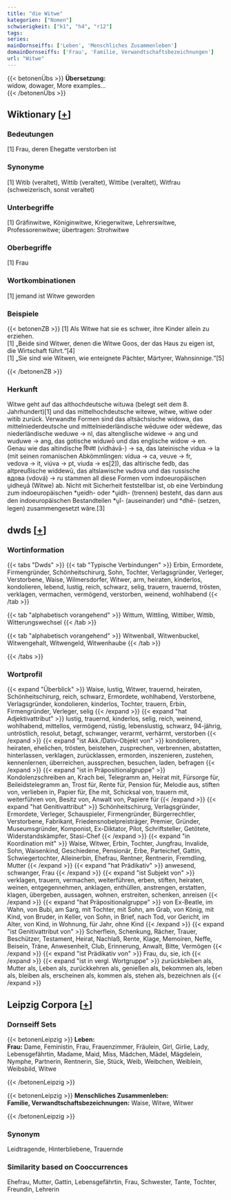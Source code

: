 ```yaml
---
title: "die Witwe"
kategorien: ["Nomen"]
schwierigkeit: ["k1", "h4", "r12"]
tags:
series:
mainDornseiffs: ['Leben', 'Menschliches Zusammenleben']
domainDornseiffs: ['Frau', 'Familie, Verwandtschaftsbezeichnungen']
url: "Witwe"
---
```


{{< betonenÜbs >}}
**Übersetzung:**  
widow, dowager, More examples...  
{{< /betonenÜbs >}}

## Wiktionary [[+](https://de.wiktionary.org/wiki/Witwe)]

### Bedeutungen
[1] Frau, deren Ehegatte verstorben ist  

### Synonyme
[1] Witib (veraltet), Wittib (veraltet), Wittibe (veraltet), Witfrau (schweizerisch, sonst veraltet)  

### Unterbegriffe
[1] Gräfinwitwe, Königinwitwe, Kriegerwitwe, Lehrerswitwe, Professorenwitwe; übertragen: Strohwitwe  

### Oberbegriffe
[1] Frau  

### Wortkombinationen
[1] jemand ist Witwe geworden  

### Beispiele
{{< betonenZB >}}
[1] Als Witwe hat sie es schwer, ihre Kinder allein zu erziehen.  
[1] „Beide sind Witwer, denen die Witwe Goos, der das Haus zu eigen ist, die Wirtschaft führt.“[4]  
[1] „Sie sind wie Witwen, wie enteignete Pächter, Märtyrer, Wahnsinnige.“[5]  

{{< /betonenZB >}}
### Herkunft
Witwe geht auf das althochdeutsche wituwa (belegt seit dem 8.  Jahrhundert)[1] und das mittelhochdeutsche witewe, witwe, witiwe oder witib zurück. Verwandte Formen sind das altsächsische widowa, das mittelniederdeutsche und mittelniederländische wēduwe oder wēdewe, das niederländische weduwe → nl, das altenglische widewe → ang und wuduwe → ang, das gotische widuwō und das englische widow → en. Genau wie das altindische विधवा (vidhávā-) → sa, das lateinische vidua → la (mit seinen romanischen Abkömmlingen: vídua → ca, veuve → fr, vedova → it, viúva → pt, viuda → es[2]), das altirische fedb, das altpreußische widdewū, das altslawische vьdova und das russische вдова (vdová) → ru stammen all diese Formen vom indoeuropäischen ṷidheṷā (Witwe) ab. Nicht mit Sicherheit feststellbar ist, ob eine Verbindung zum indoeuropäischen *ṷeidh- oder *ṷidh- (trennen) besteht, das dann aus den indoeuropäischen Bestandteilen *ṷi̽- (auseinander) und *dhē- (setzen, legen) zusammengesetzt wäre.[3]  



## dwds [[+](https://www.dwds.de/wb/Witwe)]

### Wortinformation
{{< tabs "Dwds" >}}
{{< tab "Typische Verbindungen" >}}
Erbin, Ermordete, Firmengründer, Schönheitschirurg, Sohn, Tochter, Verlagsgründer, Verleger, Verstorbene, Waise, Wilmersdorfer, Witwer, arm, heiraten, kinderlos, kondolieren, lebend, lustig, reich, schwarz, selig, trauern, trauernd, trösten, verklagen, vermachen, vermögend, verstorben, weinend, wohlhabend
{{< /tab >}}

{{< tab "alphabetisch vorangehend" >}}
Wittum, Wittling, Wittiber, Wittib, Witterungswechsel
{{< /tab >}}

{{< tab "alphabetisch vorangehend" >}}
Witwenball, Witwenbuckel, Witwengehalt, Witwengeld, Witwenhaube
{{< /tab >}}

{{< /tabs >}}

### Wortprofil
{{< expand "Überblick" >}} Waise, lustig, Witwer, trauernd, heiraten, Schönheitschirurg, reich, schwarz, Ermordete, wohlhabend, Verstorbene, Verlagsgründer, kondolieren, kinderlos, Tochter, trauern, Erbin, Firmengründer, Verleger, selig {{< /expand >}}
{{< expand "hat Adjektivattribut" >}} lustig, trauernd, kinderlos, selig, reich, weinend, wohlhabend, mittellos, vermögend, rüstig, lebenslustig, schwarz, 94-jährig, untröstlich, resolut, betagt, schwanger, verarmt, verhärmt, verstorben {{< /expand >}}
{{< expand "ist Akk./Dativ-Objekt von" >}} kondolieren, heiraten, ehelichen, trösten, beistehen, zusprechen, verbrennen, abstatten, hinterlassen, verklagen, zurücklassen, ermorden, inszenieren, zustehen, kennenlernen, überreichen, aussprechen, besuchen, laden, befragen {{< /expand >}}
{{< expand "ist in Präpositionalgruppe" >}} Kondolenzschreiben an, Krach bei, Telegramm an, Heirat mit, Fürsorge für, Beileidstelegramm an, Trost für, Rente für, Pension für, Melodie aus, stiften von, verlieben in, Papier für, Ehe mit, Schicksal von, trauern mit, weiterführen von, Besitz von, Anwalt von, Papiere für {{< /expand >}}
{{< expand "hat Genitivattribut" >}} Schönheitschirurg, Verlagsgründer, Ermordete, Verleger, Schauspieler, Firmengründer, Bürgerrechtler, Verstorbene, Fabrikant, Friedensnobelpreisträger, Premier, Gründer, Museumsgründer, Komponist, Ex-Diktator, Pilot, Schriftsteller, Getötete, Widerstandskämpfer, Stasi-Chef {{< /expand >}}
{{< expand "in Koordination mit" >}} Waise, Witwer, Erbin, Tochter, Jungfrau, Invalide, Sohn, Waisenkind, Geschiedene, Pensionär, Erbe, Parteichef, Gattin, Schwiegertochter, Alleinerbin, Ehefrau, Rentner, Rentnerin, Fremdling, Mutter {{< /expand >}}
{{< expand "hat Prädikativ" >}} anwesend, schwanger, Frau {{< /expand >}}
{{< expand "ist Subjekt von" >}} verklagen, trauern, vermachen, weiterführen, erben, stiften, heiraten, weinen, entgegennehmen, anklagen, enthüllen, anstrengen, erstatten, klagen, übergeben, aussagen, wohnen, erstreiten, schenken, anreisen {{< /expand >}}
{{< expand "hat Präpositionalgruppe" >}} von Ex-Beatle, im Wahn, von Bubi, am Sarg, mit Tochter, mit Sohn, am Grab, von König, mit Kind, von Bruder, in Keller, von Sohn, in Brief, nach Tod, vor Gericht, im Alter, von Kind, in Wohnung, für Jahr, ohne Kind {{< /expand >}}
{{< expand "ist Genitivattribut von" >}} Scherflein, Schenkung, Rächer, Trauer, Beschützer, Testament, Heirat, Nachlaß, Rente, Klage, Memoiren, Neffe, Beisein, Träne, Anwesenheit, Club, Erinnerung, Anwalt, Bitte, Vermögen {{< /expand >}}
{{< expand "ist Prädikativ von" >}} Frau, du, sie, ich {{< /expand >}}
{{< expand "ist in vergl. Wortgruppe" >}} zurückbleiben als, Mutter als, Leben als, zurückkehren als, genießen als, bekommen als, leben als, bleiben als, erscheinen als, kommen als, stehen als, bezeichnen als {{< /expand >}}

## Leipzig Corpora [[+](https://corpora.uni-leipzig.de/en/res?word=Witwe&corpusId=deu_newscrawl-public_2018)]

### Dornseiff Sets
{{< betonenLeipzig >}}
**Leben:**  
**Frau:** Dame, Feministin, Frau, Frauenzimmer, Fräulein, Girl, Girlie, Lady, Lebensgefährtin, Madame, Maid, Miss, Mädchen, Mädel, Mägdelein, Nymphe, Partnerin, Rentnerin, Sie, Stück, Weib, Weibchen, Weiblein, Weibsbild, Witwe  

{{< /betonenLeipzig >}}


{{< betonenLeipzig >}}
**Menschliches Zusammenleben:**  
**Familie, Verwandtschaftsbezeichnungen:** Waise, Witwe, Witwer  

{{< /betonenLeipzig >}}

### Synonym
Leidtragende, Hinterbliebene, Trauernde


### Similarity based on Cooccurrences
Ehefrau, Mutter, Gattin, Lebensgefährtin, Frau, Schwester, Tante, Tochter, Freundin, Lehrerin

